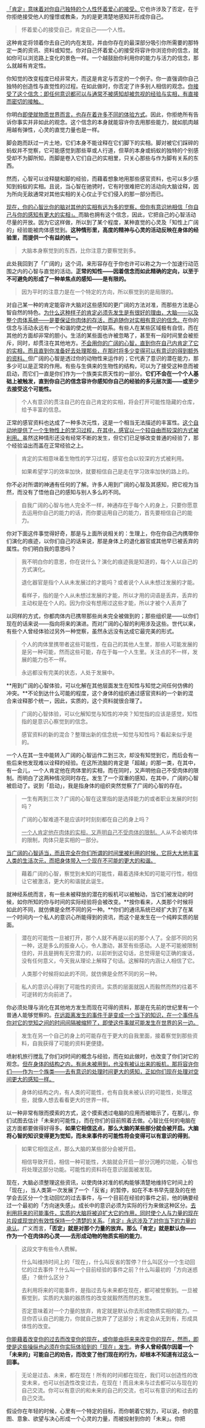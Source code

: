 <u>「肯定」意味着对你自己独特的个人性怀着爱心的接受。</u>它也许涉及了否定，在于你拒绝接受他人的憧憬或教条，为的是更清楚地感知并形成你自己。

> 怀着爱心的接受自己，肯定自己——个人性。

这种肯定将领着你去自己的内在发现，并由你存在的最深部分吸引你所需要的那特定一类的资讯、资料或知觉。你对自己怀着爱心的接受将容许你浏览你的信念，就如你可以浏览路上变化的景色一样。一个越鼓励你利用你的能力与活力的信念，那么就越有肯定性。

你知觉的改变程度已经非常大，而这是肯定与否定的一个例子。你一直强调你自己独特的创造性与直觉性的过程。在如此做时，你否定了许多别人相信的观念。<u>你接受了这个信念：即任何意识都可以与通常不被感知却被忽视的经验与实相，有直接而密切的接触。</u>

你明白<u>即使就物质世界而言，也存在着许多不同的体验方式</u>。因此，你拒绝所有告诉你事实并非如此的观念。这个信念的本身就能容许你去用那些能力，就如肌肉越用越有弹性，心灵的直觉力量也是一样。

脚会跑而跃过一片土地，它们本身不能诠释在它们脚下的实相。脚对被它们踩碎的蚂蚁并不觉察，它可能感觉到那些草或人行道，但草的本身或蚂蚁的独特的个别感受却不为脚所知，而脚是卷入它们自己的实相里，只关心那些与作为脚有关系的东西。

然而，心智可以诠释腿和脚的经验，而藉着想象地用那些感官资料，也可以多少感知到蚂蚁的实相。且说，当心智在驰骋时，它有时很难把它的活动向大脑诠释，因为所向无敌通常对其他实相的关心仅止于它们侵入的那一部分而已。

<u>现在，你的心智比你的脑对其他的实相有远为多的觉察，但你有意识地相信「你自己与你的感知有更大的实相」。</u>而脑也拥有这个信念，因此，它把自己的心智活动尽量的开放。因为它这样做，所以到了某个程度，某种直觉的心灵及「知性上广阔的」经验能被肉体感觉到。**这种情形里，高度的精神与心灵的活动反映在身体的经验里，而提供一个有益的统一。**

> 大脑本身察觉到的东西，比你注意力要察觉到多。

此处我回到了「广阔的」这个词，来形容存在于你也许可以称之为一个加速行动范围之内的心智与直觉的活动。**正常的知性——因着信念而如此精确的定向，以至于不可避免的形成了一种单焦点的感知——是有限的。**

> 因为平时的注意力是在一个特定的方向，所以察觉到的是局限的。

对自己某一种的肯定能容许大脑对这些感知的更广阔的方法对准，而那些方法是心智自然的特色。<u>为什么这种样子的肯定必须先发生是有很好的理由，大脑——以及整个肉体系统——是要保证你肉体的存活，而追随你对实相有意识的信念。</u>在你的信念与活动永远有一个和谐的使之统一的联系。有些人在某些区域极有自信，而在其他的方面却非常的胆小。生活的某些面也许被忽略了，甚至有一段时间里会被拒斥，同时，却贯注在其他地方。<u>不会用你的广阔的心智，直到你在自己内肯定了它的实相，而且直到你准备好去处理那些，在那时将多少变得可以有意识的得到额外的资料。</u>但广阔的心智是透过你的动物性来运作的；它代表了意识的潜在能力，那多少可以是正常的作用。有些与生俱来的生物性的结构，可以为了接受这种息而被启动，而它们一直是你们作为一个族类实质天性的一部分。**它们不会在一个个人基础上被触发，直到你自己的信念容许你感知你自己的经验的多元层次面——或至少去接受这个可能性。**

>个人有意识的贯注自己的在自己肯定的实相，将会打开可能性隐藏的仓库，给予丰富的信息。

正常的感官资料也达成了一种多次元性，这是一个相当无法描述的丰富性。<u>这个自动地提供了一个生物性上的学习过程，在其中，感官以一个较自由而较深的方式被利用。</u>虽然这种情形还没有经常不断的发生，但它们已足够改变普通的经验了，那个经验溢出而盖在正常经验之上。

> 肯定的实相意味着生物性的学习过程，感官也会以较深的方式被利用。
>
> 如果希望学习的效率加快，就要相信自己是走在学习效率加快的路上的。

你不必对所谓的神通有任何的了解。许多人用到广阔的心智及其感知，把它视为当然，而没有了悟他自己的感知与别人多么的不同。

> 自我广阔的心智与他人完全不一样，神通存在于每个人的身上，只要你愿意去运用你自己的能力的话，而你要运用自己的能力，首先要相信自己的能力。

你对下面这件事觉得好奇，那是与上面所说相关的：生理上，你在你自己内携带你们演化的痕迹，以你们自己的话来说，那是身体上的退化器官或其他早已被丢弃的属性。你们明白我的意思吗？

> 我不明白你的意思，你在说什么？演化的痕迹我是知道的，每个人以自己的方式演化。
>
> 退化器官是指个人从未发展过的才能吗？或者说个人从未想过发展的才能。
>
> 看样子，指的是个人从未想过发展的才能，所以才用的词语是丢弃，丢弃的主动权是在个人的。因为你没有想用过这些才能，所以才被个人丢弃了

以同样的方式，你都肉体内已携带那些尚未完全被做到的；那些组织是——以你们现在的话来说——指向将来的演进。而对广阔的心智的利用涉及这些。世代以来，有些个人曾经体验过另外一种觉察，虽然永远没有达成它最完美的形式。

> 个人的肉体里携带者这些可能性，在自己的其他人生里，那些人可能发展的是另一种可能，然而这些可能，存在于每一个人生里。关注点的不一样，发展的能力也不一样。
>
> 永远都没有完美的状态，人处于发展中。

**用到广阔的心智体验，可以化解在其他层面发生在知性与知觉之间任何仿佛的冲突。**不论到达什么可能的程度，这个身体的组织通过感官资料的一个新的混合来诠释那个统一，因此，实质的，这个资料就很合理了。

> 广阔的心智体验，可以化解知觉与知性的冲突？知觉指的应该是感觉，知性指的是意识心察觉到的信念。
>
> 感官资料的新的混合？整理出新的信念统一知觉与知性吗？看起来似乎是的。

一个人在其一生中能转入广阔的心智运作二到三次，却没有知觉到它，而后会有一些后来他发现难以诠释的经验。在这所流脑的肯定是「超越」的那一类，在其中，有一会儿，一个人肯定他在肉体里的实相，而在同时，又声明他自己不受肉体的限制。而明白了这两种情况同时存在。发生了一个双重的感知，在其中，广阔的心智被启动了。说到「启动」，我是指身体的组织突然觉察了广阔的心智的存在。

> 一生有两到三次？广阔的心智在这里指的是选择能力的或者职业发展的时刻吗？
>
> 广阔的心智难道不是应该时时刻刻都在自己的身上吗？
>
> <u>一个人肯定他在肉体的实相，又声明自己不受肉体的限制。</u>人从不会被肉体的限制，肉体只是实相的一部分。

<u>当广阔的心智适当，而且完全在你们所谓的时间里被利用的时候，它将大大地丰富人类的生活次元，而把身体带入一个现在不可能的更大的和谐。</u>

> 藉着广阔的心智，察觉到未知的可能性，藉着选择未知的可能可行性，相信让它被激活，更大的和谐就此诞生。

就神经系统而言，有一些未被释放的潜在的板机可以被触动，当它们被发动的时候，如你所知的你与时间的实际经验将会被改变。**按你看来，人类那个时候将如此的不同，就仿佛是全然不同的另一种。**你们的通讯系统已经扩大到了在某一个时间内一个私人的意识心所能得到的资讯，而这个是发生在一个纯粹实质的层面。

> 潜在的可能性一旦被打开，那个人就不再是以前的那个人了。全部不同的另一种，这是多么的振奋人心，令人激动，甚至有些感动。人是不可能被限制住的，并且是拥有无穷潜力的，以前听到这句话，总觉得是句正确的废话，没有任何意义，今天我从理论上解释了句话。这解释的内涵让人相信了它。
>
> 人类那个时候将如此的不同，就仿佛是全然不同的另一种。

> 私人的意识心得到了可能性的资讯，实质的层面就因人而毅然而然的往着不可逆转的方向前进了。

你必须处理与消化在其他地方发生而现在可得的资料，那是在先前的世纪里有一个普通人能够觉察的。<u>在远距离发生的事件于是变成一个当下的知识，在一个事件与你对它的觉知之间的时间间隔被缩短了，即使这件事就可能发生在世界的另一边。</u>

> 发生在另一个自己的身上的可能存在于更大的自我里面，接着察觉到那些资料，自我获得了可能的资料更便捷。

喷射机旅行搅乱了你们对时间的概念与经验，而在如此做时，也改变了你们对它的观念。<u>但在身体的结构之内，有尚未被用到，也没有被认出来的板机，那将容许你们——作为一个族类——去有意识的处理时间更大的感知，正如你们现在处理对空间更大的感知一样。</u>

> 身体的结构之内，有人类的可能性，也有自我未被认识的可能性，处理这些，就像人想去看看更大的世界一样。

以一种非常有限而摸索的方式，这个摸索透过电脑的应用而被暗示了，在那儿，你们试图去估计「未来的可能性」，而在你们的目前照着去做。心智比任何的电脑在这方面都要做得好得多。**如果它相信这点，那么大脑的某些部分就会被开启。大脑将心智的知识变得更为觉知，而未来事件的可能性将会变得可以有意识的得到**。

> 如果它相信这点，那么大脑的某些部分会被开启。
>
> 相信导致开启，相信一种可能性，大脑就会开启一部分沉睡的功能，心智也将处理这部分功能。可能性的资料将在意识层面被发现。

现在，大脑必须整理这些资讯，以使肉体对准的机构能够清楚地维持它时间上的「现在」，当人类第一次发展了一个「反省」的暂停，如在不本书早先提及的在他学会去区分一个生动回忆的过去事件，与一个目前在经验的事件之前，他的确要经过一个最初的「方向迷失感」。成长中的意识必须为实际的行为来做这种区分。<u>去利用将来的可能事件，实质的大脑将被迫扩大它的作用，同时使个人与力量的现在片段或现世的有效性保持一个清楚的关系</u>。<u>「肯定」永远涉及了对你当下的力量的承认</u>。广义而言，**「否定」就是对那个力量的放弃。那么「肯定」就是默认你——作为一个在肉体的心灵——去形成动物的物质实相的能力**。

>这段文字有些令人费解。
>
>什么叫维持时间上的「现在」，什么叫反省的暂停？什么叫区分一个生动回忆的过去事件？什么叫一个目前经验的事件之前？什么叫最初的「方向迷惑感」？做什么区分？
>
>去利用将来的可能事件，是指过去与未来都在现在，都可被觉察到。一旦被察觉到，实质的大脑的器质性的改变就毅然而然的发生。
>
>否定意味着对一个力量的放弃，肯定就是默认你去形成物质实相的能力。一旦你否认自己的能力，你就自己放弃了了这部分；肯定会从无到有，形成具体性的改变。

<u>你能藉着改变你的过去而改变你的现在，或你能由将来来改变你的现在，然而，即使是这些操纵也必须在你实际体验到的「现在」发生</u>。**许多人曾经偶尔因着一个「未来的」可能自己的劝告，而改变了他们现在的行为，却根本不知道有过这么一回事。**

> 无论是过去、未来，都在现在！所有的时间都在现在，我们可以创造性的改变未来，也可以创造性改变过去，在现在！而且未来与过去都可以与现在的自己交流。你可以有意识的和未来的自己的交流，也可以有意识的和过去的自己交流。

假设你在年轻的时候，心里有一个特定的目标，而你朝着它努力，可以说，你的意图、意象、欲望与决心形成一个心灵的力量，而被投射到你的「未来」。你把

